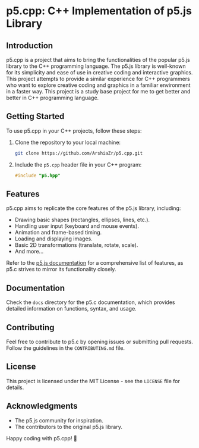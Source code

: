 # p5.cpp: C++ Implementation of p5.js Library

## Introduction

p5.cpp is a project that aims to bring the functionalities of the popular p5.js library to the C++ programming language. The p5.js library is well-known for its simplicity and ease of use in creative coding and interactive graphics. This project attempts to provide a similar experience for C++ programmers who want to explore creative coding and graphics in a familiar environment in a faster way. This project is a study base project for me to get better and better in C++ programming language.

## Getting Started

To use p5.cpp in your C++ projects, follow these steps:

1. Clone the repository to your local machine:

   ```bash
   git clone https://github.com/ArshiaZr/p5.cpp.git
   ```

2. Include the `p5.cpp` header file in your C++ program:

   ```cpp
   #include "p5.hpp"
   ```

<!-- 3. Link your program with the `p5.c` library(or any other C compiler):

   ```bash
   gcc your_program.c -o your_program -lp5
   ``` -->

## Features

p5.cpp aims to replicate the core features of the p5.js library, including:

- Drawing basic shapes (rectangles, ellipses, lines, etc.).
- Handling user input (keyboard and mouse events).
- Animation and frame-based timing.
- Loading and displaying images.
- Basic 2D transformations (translate, rotate, scale).
- And more...

Refer to the [p5.js documentation](https://p5js.org/reference/) for a comprehensive list of features, as p5.c strives to mirror its functionality closely.

<!-- ## Examples

```cpp
#include "p5.hpp"

void setup() {
  createCanvas(400, 400);
}

void draw() {
  background(220);
  fill(255, 0, 0);
  ellipse(width / 2, height / 2, 50, 50);
}

int main() {
  runSketch();
  return 0;
}
``` -->

## Documentation

Check the `docs` directory for the p5.c documentation, which provides detailed information on functions, syntax, and usage.

## Contributing

Feel free to contribute to p5.c by opening issues or submitting pull requests. Follow the guidelines in the `CONTRIBUTING.md` file.

## License

This project is licensed under the MIT License - see the `LICENSE` file for details.

## Acknowledgments

- The p5.js community for inspiration.
- The contributors to the original p5.js library.

Happy coding with p5.cpp! 🚀
